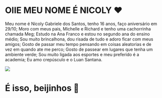 # OIIE MEU NOME É NICOLY ❤️
Meu nome é Nicoly Gabriele dos Santos, tenho 16 anos, faço aniversário em 29/10;
Moro com meus pais, Michelle e Richard e tenho uma cachorrinha chamada Meg;
Estudo na Ana Franco e estou no segundo ana do ensino médio;
Sou muito brincalhona, dou risada de tudo e adoro ficar com meus amigos;
Gosto de passar meu tempo pensando em coisas aleatorias e de vez em quando ate me perco;
Gosto de passear em lugares que tenha um ambiente verde;
Sou muito ligada aos esportes e meu preferido é a academia;
Eu amo crepúsculo e o Luan Santana.

![](https://tenor.com/bnevM.gif)

# É isso, beijinhos 💋
